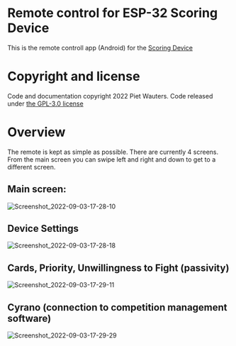 # Remote control for ESP-32 Scoring Device 
This is the remote controll app (Android) for the [Scoring Device](https://github.com/pietwauters/esp32-scoring-device/wiki)

# Copyright and license
Code and documentation copyright 2022 Piet Wauters. Code released under [the GPL-3.0 license](https://github.com/pietwauters/esp32-scoring-device/blob/main/LICENSE)

# Overview 
The remote is kept as simple as possible. There are currently 4 screens. From the main screen you can swipe left and right and down to get to a different screen.

## Main screen:

![Screenshot_2022-09-03-17-28-10](https://user-images.githubusercontent.com/67114377/188277826-982ecad3-5559-4900-bb40-d2b5f786d0c9.png)

## Device Settings
![Screenshot_2022-09-03-17-28-18](https://user-images.githubusercontent.com/67114377/188277830-53e7d73e-cdca-4ee4-9a0f-a23590ffda3c.png)

## Cards, Priority, Unwillingness to Fight (passivity)

![Screenshot_2022-09-03-17-29-11](https://user-images.githubusercontent.com/67114377/188277851-c18d161d-d332-49d3-bc0e-a279d6979b70.png)

## Cyrano (connection to competition management software)

![Screenshot_2022-09-03-17-29-29](https://user-images.githubusercontent.com/67114377/188277853-d1600561-89c1-451d-90eb-cdfc3d4411fb.png)
